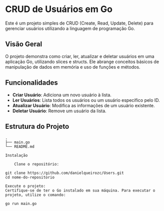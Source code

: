 # CRUD de Usuários em Go

Este é um projeto simples de CRUD (Create, Read, Update, Delete) para gerenciar usuários utilizando a linguagem de programação Go.

## Visão Geral

O projeto demonstra como criar, ler, atualizar e deletar usuários em uma aplicação Go, utilizando slices e structs. Ele abrange conceitos básicos de manipulação de dados em memória e uso de funções e métodos.

## Funcionalidades

- **Criar Usuário**: Adiciona um novo usuário à lista.
- **Ler Usuários**: Lista todos os usuários ou um usuário específico pelo ID.
- **Atualizar Usuário**: Modifica as informações de um usuário existente.
- **Deletar Usuário**: Remove um usuário da lista.

## Estrutura do Projeto

```plaintext
.
├── main.go
└── README.md

Instalação

    Clone o repositório:

git clone https://github.com/danielqueirozc/Users.git
cd nome-do-repositorio

Execute o projeto:
Certifique-se de ter o Go instalado em sua máquina. Para executar o projeto, utilize o comando:

go run main.go
